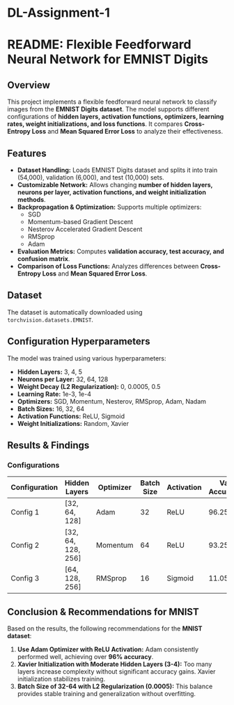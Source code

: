 # DL-Assignment-1
# README: Flexible Feedforward Neural Network for EMNIST Digits

## Overview

This project implements a flexible feedforward neural network to classify images from the **EMNIST Digits dataset**. The model supports different configurations of **hidden layers, activation functions, optimizers, learning rates, weight initializations, and loss functions**. It compares **Cross-Entropy Loss** and **Mean Squared Error Loss** to analyze their effectiveness.

## Features

- **Dataset Handling:** Loads EMNIST Digits dataset and splits it into train (54,000), validation (6,000), and test (10,000) sets.
- **Customizable Network:** Allows changing **number of hidden layers, neurons per layer, activation functions, and weight initialization methods**.
- **Backpropagation & Optimization:** Supports multiple optimizers:
  - SGD
  - Momentum-based Gradient Descent
  - Nesterov Accelerated Gradient Descent
  - RMSprop
  - Adam
- **Evaluation Metrics:** Computes **validation accuracy, test accuracy, and confusion matrix**.
- **Comparison of Loss Functions:** Analyzes differences between **Cross-Entropy Loss** and **Mean Squared Error Loss**.

## Dataset

The dataset is automatically downloaded using `torchvision.datasets.EMNIST`.

## Configuration Hyperparameters

The model was trained using various hyperparameters:

- **Hidden Layers:** 3, 4, 5
- **Neurons per Layer:** 32, 64, 128
- **Weight Decay (L2 Regularization):** 0, 0.0005, 0.5
- **Learning Rate:** 1e-3, 1e-4
- **Optimizers:** SGD, Momentum, Nesterov, RMSprop, Adam, Nadam
- **Batch Sizes:** 16, 32, 64
- **Activation Functions:** ReLU, Sigmoid
- **Weight Initializations:** Random, Xavier

## Results & Findings

### Configurations

| Configuration | Hidden Layers      | Optimizer | Batch Size | Activation | Val Accuracy | Test Accuracy |
| ------------- | ------------------ | --------- | ---------- | ---------- | ------------ | ------------- |
| Config 1      | [32, 64, 128]      | Adam      | 32         | ReLU       | 96.25%       | 96.17%        |
| Config 2      | [32, 64, 128, 256] | Momentum  | 64         | ReLU       | 93.25%       | 93.78%        |
| Config 3      | [64, 128, 256]     | RMSprop   | 16         | Sigmoid    | 11.05%       | 11.35%        |

## Conclusion & Recommendations for MNIST

Based on the results, the following recommendations for the **MNIST dataset**:

1. **Use Adam Optimizer with ReLU Activation:** Adam consistently performed well, achieving over **96% accuracy**.
2. **Xavier Initialization with Moderate Hidden Layers (3-4):** Too many layers increase complexity without significant accuracy gains. Xavier initialization stabilizes training.
3. **Batch Size of 32-64 with L2 Regularization (0.0005):** This balance provides stable training and generalization without overfitting.
